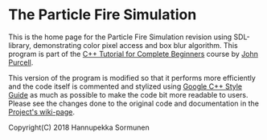 [cppbeginners]:https://courses.caveofprogramming.com/p/c-beginners
[johnpurcell]:https://github.com/caveofprogramming
[googleC++]:https://google.github.io/styleguide/cppguide.html
[wiki]:https://github.com/sorhanp/particlefire-revision/wiki

# The Particle Fire Simulation
This is the home page for the Particle Fire Simulation revision using SDL-library, demonstrating color pixel access and box blur algorithm. This program is part of the [C++ Tutorial for Complete Beginners][cppbeginners] course by [John Purcell][johnpurcell].

This version of the program is modified so that it performs more efficiently and the code itself is commented and stylized using [Google C++ Style Guide][googleC++] as much as possible to make the code bit more readable to users. Please see the changes done to the original code and documentation in the [Project's wiki-page][wiki]. 

Copyright(C) 2018 Hannupekka Sormunen